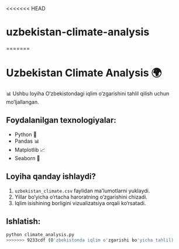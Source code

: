 <<<<<<< HEAD
# uzbekistan-climate-analysis
=======
# Uzbekistan Climate Analysis 🌍

📊 Ushbu loyiha O‘zbekistondagi iqlim o‘zgarishini tahlil qilish uchun mo‘ljallangan.

##  Foydalanilgan texnologiyalar:
- Python 🐍
- Pandas 📊
- Matplotlib 📈
- Seaborn 🎨

##  Loyiha qanday ishlaydi?
1. `uzbekistan_climate.csv` faylidan ma'lumotlarni yuklaydi.
2. Yillar bo‘yicha o‘rtacha haroratning o‘zgarishini chizadi.
3. Iqlim isishining borligini vizualizatsiya orqali ko‘rsatadi.

##  Ishlatish:
```sh
python climate_analysis.py
>>>>>>> 9233cdf (O'zbekistonda iqlim o'zgarishi bo'yicha tahlil)
